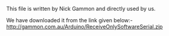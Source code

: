This file is written by Nick Gammon and directly used by us.

We have downloaded it from the link given below:-
http://gammon.com.au/Arduino/ReceiveOnlySoftwareSerial.zip
